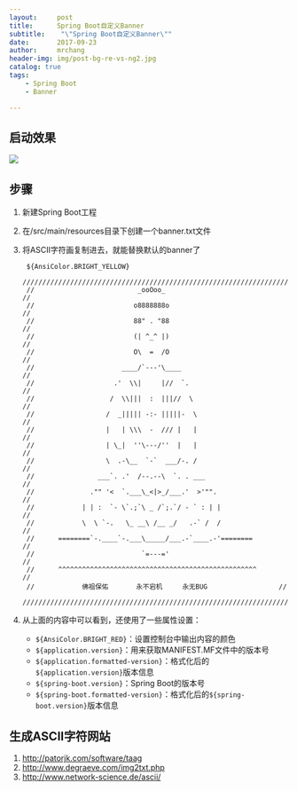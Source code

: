 ```yaml
---
layout:     post
title:     	Spring Boot自定义Banner
subtitle:    "\"Spring Boot自定义Banner\""
date:       2017-09-23
author:     mrchang
header-img: img/post-bg-re-vs-ng2.jpg
catalog: true
tags:
    - Spring Boot
    - Banner

---
```


## 启动效果

![](http://files.jetbrains.org.cn/17-9-23/83251554.jpg)

## 步骤

1. 新建Spring Boot工程
2. 在/src/main/resources目录下创建一个banner.txt文件
3. 将ASCII字符画复制进去，就能替换默认的banner了

		${AnsiColor.BRIGHT_YELLOW}
		////////////////////////////////////////////////////////////////////
		//                          _ooOoo_                               //
		//                         o8888888o                              //
		//                         88" . "88                              //
		//                         (| ^_^ |)                              //
		//                         O\  =  /O                              //
		//                      ____/`---'\____                           //
		//                    .'  \\|     |//  `.                         //
		//                   /  \\|||  :  |||//  \                        //
		//                  /  _||||| -:- |||||-  \                       //
		//                  |   | \\\  -  /// |   |                       //
		//                  | \_|  ''\---/''  |   |                       //
		//                  \  .-\__  `-`  ___/-. /                       //
		//                ___`. .'  /--.--\  `. . ___                     //
		//              ."" '<  `.___\_<|>_/___.'  >'"".                  //
		//            | | :  `- \`.;`\ _ /`;.`/ - ` : | |                 //
		//            \  \ `-.   \_ __\ /__ _/   .-` /  /                 //
		//      ========`-.____`-.___\_____/___.-`____.-'========         //
		//                           `=---='                              //
		//      ^^^^^^^^^^^^^^^^^^^^^^^^^^^^^^^^^^^^^^^^^^^^^^^^^^        //
		//            佛祖保佑       永不宕机     永无BUG                  //
		////////////////////////////////////////////////////////////////////
		
		
4. 从上面的内容中可以看到，还使用了一些属性设置：
	* `${AnsiColor.BRIGHT_RED}`：设置控制台中输出内容的颜色
	* `${application.version}`：用来获取MANIFEST.MF文件中的版本号
	* `${application.formatted-version}`：格式化后的`${application.version}`版本信息
	* `${spring-boot.version}`：Spring Boot的版本号
	* `${spring-boot.formatted-version}`：格式化后的`${spring-boot.version}`版本信息

## 生成ASCII字符网站

1. http://patorjk.com/software/taag
2. http://www.degraeve.com/img2txt.php
3. http://www.network-science.de/ascii/
